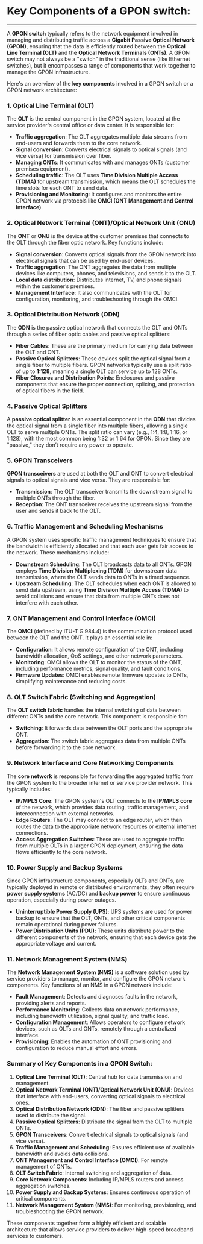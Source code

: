 # Key Components of a GPON switch:
---

A **GPON switch** typically refers to the network equipment involved in managing and distributing traffic across a **Gigabit Passive Optical Network (GPON)**, ensuring that the data is efficiently routed between the **Optical Line Terminal (OLT)** and the **Optical Network Terminals (ONTs)**. A GPON switch may not always be a "switch" in the traditional sense (like Ethernet switches), but it encompasses a range of components that work together to manage the GPON infrastructure.

Here's an overview of the **key components** involved in a GPON switch or a GPON network architecture:

### 1. **Optical Line Terminal (OLT)**

The **OLT** is the central component in the GPON system, located at the service provider's central office or data center. It is responsible for:
   - **Traffic aggregation**: The OLT aggregates multiple data streams from end-users and forwards them to the core network.
   - **Signal conversion**: Converts electrical signals to optical signals (and vice versa) for transmission over fiber.
   - **Managing ONTs**: It communicates with and manages ONTs (customer premises equipment).
   - **Scheduling traffic**: The OLT uses **Time Division Multiple Access (TDMA)** for upstream transmission, which means the OLT schedules the time slots for each ONT to send data.
   - **Provisioning and Monitoring**: It configures and monitors the entire GPON network via protocols like **OMCI (ONT Management and Control Interface)**.

### 2. **Optical Network Terminal (ONT)/Optical Network Unit (ONU)**

The **ONT** or **ONU** is the device at the customer premises that connects to the OLT through the fiber optic network. Key functions include:
   - **Signal conversion**: Converts optical signals from the GPON network into electrical signals that can be used by end-user devices.
   - **Traffic aggregation**: The ONT aggregates the data from multiple devices like computers, phones, and televisions, and sends it to the OLT.
   - **Local data distribution**: Distributes internet, TV, and phone signals within the customer’s premises.
   - **Management Interface**: It also communicates with the OLT for configuration, monitoring, and troubleshooting through the OMCI.

### 3. **Optical Distribution Network (ODN)**

The **ODN** is the passive optical network that connects the OLT and ONTs through a series of fiber optic cables and passive optical splitters:
   - **Fiber Cables**: These are the primary medium for carrying data between the OLT and ONT.
   - **Passive Optical Splitters**: These devices split the optical signal from a single fiber to multiple fibers. GPON networks typically use a split ratio of up to **1:128**, meaning a single OLT can service up to 128 ONTs.
   - **Fiber Closures and Distribution Points**: Enclosures and passive components that ensure the proper connection, splicing, and protection of optical fibers in the field.

### 4. **Passive Optical Splitters**

A **passive optical splitter** is an essential component in the **ODN** that divides the optical signal from a single fiber into multiple fibers, allowing a single OLT to serve multiple ONTs. The split ratio can vary (e.g., 1:4, 1:8, 1:16, or 1:128), with the most common being 1:32 or 1:64 for GPON. Since they are "passive," they don’t require any power to operate.

### 5. **GPON Transceivers**

**GPON transceivers** are used at both the OLT and ONT to convert electrical signals to optical signals and vice versa. They are responsible for:
   - **Transmission**: The OLT transceiver transmits the downstream signal to multiple ONTs through the fiber.
   - **Reception**: The ONT transceiver receives the upstream signal from the user and sends it back to the OLT.

### 6. **Traffic Management and Scheduling Mechanisms**

A GPON system uses specific traffic management techniques to ensure that the bandwidth is efficiently allocated and that each user gets fair access to the network. These mechanisms include:
   - **Downstream Scheduling**: The OLT broadcasts data to all ONTs. GPON employs **Time Division Multiplexing (TDM)** for downstream data transmission, where the OLT sends data to ONTs in a timed sequence.
   - **Upstream Scheduling**: The OLT schedules when each ONT is allowed to send data upstream, using **Time Division Multiple Access (TDMA)** to avoid collisions and ensure that data from multiple ONTs does not interfere with each other.

### 7. **ONT Management and Control Interface (OMCI)**

The **OMCI** (defined by ITU-T G.984.4) is the communication protocol used between the OLT and the ONT. It plays an essential role in:
   - **Configuration**: It allows remote configuration of the ONT, including bandwidth allocation, QoS settings, and other network parameters.
   - **Monitoring**: OMCI allows the OLT to monitor the status of the ONT, including performance metrics, signal quality, and fault conditions.
   - **Firmware Updates**: OMCI enables remote firmware updates to ONTs, simplifying maintenance and reducing costs.

### 8. **OLT Switch Fabric (Switching and Aggregation)**

The **OLT switch fabric** handles the internal switching of data between different ONTs and the core network. This component is responsible for:
   - **Switching**: It forwards data between the OLT ports and the appropriate ONT.
   - **Aggregation**: The switch fabric aggregates data from multiple ONTs before forwarding it to the core network.

### 9. **Network Interface and Core Networking Components**

The **core network** is responsible for forwarding the aggregated traffic from the GPON system to the broader internet or service provider network. This typically includes:
   - **IP/MPLS Core**: The GPON system's OLT connects to the **IP/MPLS core** of the network, which provides data routing, traffic management, and interconnection with external networks.
   - **Edge Routers**: The OLT may connect to an edge router, which then routes the data to the appropriate network resources or external internet connections.
   - **Access Aggregation Switches**: These are used to aggregate traffic from multiple OLTs in a larger GPON deployment, ensuring the data flows efficiently to the core network.

### 10. **Power Supply and Backup Systems**

Since GPON infrastructure components, especially OLTs and ONTs, are typically deployed in remote or distributed environments, they often require **power supply systems** (AC/DC) and **backup power** to ensure continuous operation, especially during power outages.

   - **Uninterruptible Power Supply (UPS)**: UPS systems are used for power backup to ensure that the OLT, ONTs, and other critical components remain operational during power failures.
   - **Power Distribution Units (PDU)**: These units distribute power to the different components of the network, ensuring that each device gets the appropriate voltage and current.

### 11. **Network Management System (NMS)**

The **Network Management System (NMS)** is a software solution used by service providers to manage, monitor, and configure the GPON network components. Key functions of an NMS in a GPON network include:
   - **Fault Management**: Detects and diagnoses faults in the network, providing alerts and reports.
   - **Performance Monitoring**: Collects data on network performance, including bandwidth utilization, signal quality, and traffic load.
   - **Configuration Management**: Allows operators to configure network devices, such as OLTs and ONTs, remotely through a centralized interface.
   - **Provisioning**: Enables the automation of ONT provisioning and configuration to reduce manual effort and errors.

### Summary of Key Components in a GPON Switch:

1. **Optical Line Terminal (OLT)**: Central hub for data transmission and management.
2. **Optical Network Terminal (ONT)/Optical Network Unit (ONU)**: Devices that interface with end-users, converting optical signals to electrical ones.
3. **Optical Distribution Network (ODN)**: The fiber and passive splitters used to distribute the signal.
4. **Passive Optical Splitters**: Distribute the signal from the OLT to multiple ONTs.
5. **GPON Transceivers**: Convert electrical signals to optical signals (and vice versa).
6. **Traffic Management and Scheduling**: Ensures efficient use of available bandwidth and avoids data collisions.
7. **ONT Management and Control Interface (OMCI)**: For remote management of ONTs.
8. **OLT Switch Fabric**: Internal switching and aggregation of data.
9. **Core Network Components**: Including IP/MPLS routers and access aggregation switches.
10. **Power Supply and Backup Systems**: Ensures continuous operation of critical components.
11. **Network Management System (NMS)**: For monitoring, provisioning, and troubleshooting the GPON network.

These components together form a highly efficient and scalable architecture that allows service providers to deliver high-speed broadband services to customers.
